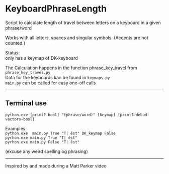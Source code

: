 

# KeyboardPhraseLength
Script to calculate length of travel between letters on a keyboard in a given phrase/word

Works with all letters, spaces and singular symbols. (Accents are not counted.)

Status:  
only has a keymap of DK-keyboard

The Calculation happens in the function phrase_key_travel from ```phrase_key_travel.py```  
Data for the keyboards kan be found in ```keymaps.py```  
```main.py``` can be called for easy one-off calls  

---

## Terminal use  
```python.exe [print?-bool] "[phrase/word)" [keymap] [print?-debud-vectors-bool]```

Examples:  
```python.exe  main.py True "T| êst" DK_keymap False```  
```pyrhon.exe main.py True "T| êst"```  
```pyrhon.exe main.py False "T| êst"```

(excuse any weird spelling og phrasing)

---
Inspired by and made during a Matt Parker video

